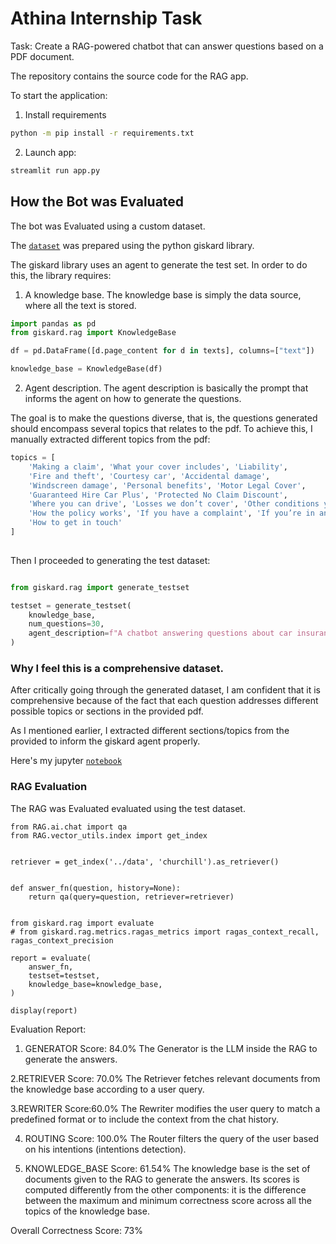 # Athina Internship Task

Task: Create a RAG-powered chatbot that can answer questions based on a PDF document.

The repository contains the source code for the RAG app.

To start the application:

1. Install requirements

```bash
python -m pip install -r requirements.txt
```

2. Launch app:

```bash
streamlit run app.py
```

## How the Bot was Evaluated

The bot was Evaluated using a custom dataset.

The [`dataset`](dataset/test-set.jsonl) was prepared using the python giskard library.

The giskard library uses an agent to generate the test set. In order to do this, the library requires:
1. A knowledge base. The knowledge base is simply the data source, where all the text is stored.
```python
import pandas as pd
from giskard.rag import KnowledgeBase

df = pd.DataFrame([d.page_content for d in texts], columns=["text"])

knowledge_base = KnowledgeBase(df)
```

2. Agent description. The agent description is basically the prompt that informs the agent on how to generate the questions.

The goal is to make the questions diverse, that is, the questions generated should encompass several topics that relates to the pdf. To achieve this, I manually extracted different topics from the pdf:

```python
topics = [
    'Making a claim', 'What your cover includes', 'Liability',
    'Fire and theft', 'Courtesy car', 'Accidental damage',
    'Windscreen damage', 'Personal benefits', 'Motor Legal Cover',
    'Guaranteed Hire Car Plus', 'Protected No Claim Discount',
    'Where you can drive', 'Losses we don’t cover', 'Other conditions you need to know about',
    'How the policy works', 'If you have a complaint', 'If you’re in an accident',
    'How to get in touch'
]
    
```

Then I proceeded to generating the test dataset:

```python

from giskard.rag import generate_testset

testset = generate_testset(
    knowledge_base,
    num_questions=30,
    agent_description=f"A chatbot answering questions about car insurance in churchill. Churchill is a car insurance company. Use the following topics: {','.join(topics)}",
)
```

### Why I feel this is a comprehensive dataset.

After critically going through the generated dataset, I am confident that it is comprehensive because of the fact that each question addresses different possible topics or sections in the provided pdf. 

As I mentioned earlier, I extracted different sections/topics from the provided to inform the giskard agent properly.

Here's my jupyter [`notebook`](notebooks/test_rag.ipynb)
 


### RAG Evaluation

The RAG was Evaluated evaluated using the test dataset.

```
from RAG.ai.chat import qa
from RAG.vector_utils.index import get_index
     

retriever = get_index('../data', 'churchill').as_retriever()
     

def answer_fn(question, history=None):
    return qa(query=question, retriever=retriever)
     

from giskard.rag import evaluate
# from giskard.rag.metrics.ragas_metrics import ragas_context_recall, ragas_context_precision

report = evaluate(
    answer_fn,
    testset=testset,
    knowledge_base=knowledge_base,
)

display(report)
```

Evaluation Report:

1. GENERATOR
Score: 84.0% The Generator is the LLM inside the RAG to generate the answers.

2.RETRIEVER
Score: 70.0% The Retriever fetches relevant documents from the knowledge base according to a user query.

3.REWRITER
Score:60.0% The Rewriter modifies the user query to match a predefined format or to include the context from the chat history.

4. ROUTING
Score: 100.0% The Router filters the query of the user based on his intentions (intentions detection).

5. KNOWLEDGE_BASE
Score: 61.54% The knowledge base is the set of documents given to the RAG to generate the answers. Its scores is computed differently from the other components: it is the difference between the maximum and minimum correctness score across all the topics of the knowledge base.


Overall Correctness Score: 73%